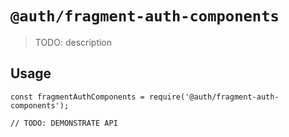 # `@auth/fragment-auth-components`

> TODO: description

## Usage

```
const fragmentAuthComponents = require('@auth/fragment-auth-components');

// TODO: DEMONSTRATE API
```
